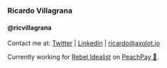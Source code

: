 ### Ricardo Villagrana
#### @ricvillagrana

Contact me at:
[Twitter](https://twitter.com/ricvillagrana)
| [LinkedIn](https://www.linkedin.com/in/ricvillagrana)
| [ricardo@axolot.io](mailto:ricardo@axolot.io)

Currently working for [Rebel Idealist](http://rebelidealist.com) on [PeachPay 🍑](https://peachpay.me).
